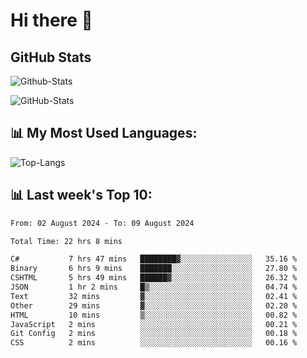 # Hi there 👋

## GitHub Stats
![Github-Stats](https://github-readme-stats-sigma-five.vercel.app/api?username=ltorson&show_icons=true&theme=radical&count_private=true)

![GitHub-Stats](https://github-readme-stats.vercel.app/api/wakatime?username=LeeTorson&theme=synthwave&size_weight=0.5&count_weight=0.5&title_color=36F9F6&langs_count=10&count_private=true)

## 📊 My Most Used Languages:
![Top-Langs](https://github-readme-stats-sigma-five.vercel.app/api/top-langs/?username=LTorson&layout=compact&langs_count=10)


## 📊 Last week's Top 10:
<!--START_SECTION:waka-->

```txt
From: 02 August 2024 - To: 09 August 2024

Total Time: 22 hrs 8 mins

C#           7 hrs 47 mins   ████████▓░░░░░░░░░░░░░░░░   35.16 %
Binary       6 hrs 9 mins    ███████░░░░░░░░░░░░░░░░░░   27.80 %
CSHTML       5 hrs 49 mins   ██████▓░░░░░░░░░░░░░░░░░░   26.32 %
JSON         1 hr 2 mins     █▒░░░░░░░░░░░░░░░░░░░░░░░   04.74 %
Text         32 mins         ▓░░░░░░░░░░░░░░░░░░░░░░░░   02.41 %
Other        29 mins         ▓░░░░░░░░░░░░░░░░░░░░░░░░   02.20 %
HTML         10 mins         ▒░░░░░░░░░░░░░░░░░░░░░░░░   00.82 %
JavaScript   2 mins          ░░░░░░░░░░░░░░░░░░░░░░░░░   00.21 %
Git Config   2 mins          ░░░░░░░░░░░░░░░░░░░░░░░░░   00.18 %
CSS          2 mins          ░░░░░░░░░░░░░░░░░░░░░░░░░   00.16 %
```

<!--END_SECTION:waka-->
